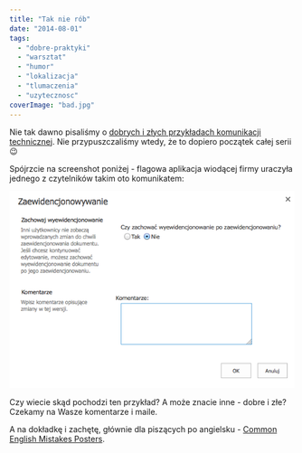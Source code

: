 ```yaml
---
title: "Tak nie rób"
date: "2014-08-01"
tags:
  - "dobre-praktyki"
  - "warsztat"
  - "humor"
  - "lokalizacja"
  - "tlumaczenia"
  - "uzytecznosc"
coverImage: "bad.jpg"
---
```


Nie tak dawno pisaliśmy o
[dobrych i złych przykładach komunikacji technicznej](http://techwriter.pl/dokumentacja-uzytkownika-przyklady-dobre-i-zle/).
Nie przypuszczaliśmy wtedy, że to dopiero początek całej serii 😉

Spójrzcie na screenshot poniżej - flagowa aplikacja wiodącej firmy uraczyła
jednego z czytelników takim oto komunikatem:

[![zaewidencjonowywanie](images/zaewidencjonowywanie.png)](http://techwriter.pl/wp-content/uploads/2014/07/zaewidencjonowywanie.png)

Czy wiecie skąd pochodzi ten przykład? A może znacie inne - dobre i złe? Czekamy
na Wasze komentarze i maile.

A na dokładkę i zachętę, głównie dla piszących po angielsku -
[Common English Mistakes Posters](http://thetecnica.com/2014/06/most-common-english-language-mistakes-portrayed-by-hilarious-posters).
